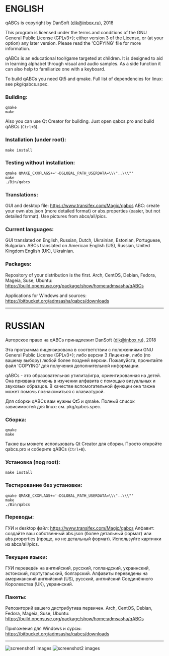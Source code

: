 # ENGLISH #

qABCs is copyright by DanSoft (dik@inbox.ru), 2018

This program is licensed under the terms and conditions of
the GNU General Public License (GPLv3+); either version
3 of the License, or (at your option) any later version.
Please read the 'COPYING' file for more information.

qABCs is an educational tool/game targeted at children.
It is designed to aid in learning alphabet through visual
and audio samples. As a side function it can also help to
familiarize one with a keyboard.

To build qABCs you need Qt5 and qmake.
Full list of dependencies for linux: see pkg/qabcs.spec.

### Building: ###
~~~~
qmake
make
~~~~
Also you can use Qt Creator for building.
Just open qabcs.pro and build qABCs (`Ctrl+B`).

### Installation (under root): ###
~~~~
make install
~~~~

### Testing without installation: ###
~~~~
qmake QMAKE_CXXFLAGS+='-DGLOBAL_PATH_USERDATA=\\\"..\\\"'
make
./Bin/qabcs
~~~~
### Translations: ###
GUI and desktop file: https://www.transifex.com/Magic/qabcs
ABC: create your own abs.json (more detailed format) or
abs.properties (easier, but not detailed format). Use pictures
from abcs/all/pics.

### Current languages: ###
GUI translated on English, Russian, Dutch, Ukrainian, Estonian,
Portuguese, Bulgarian.
ABCs translated on American English (US), Russian, United
Kingdom English (UK), Ukrainian.

### Packages: ###
Repository of your distribution is the first.
Arch, CentOS, Debian, Fedora, Mageia, Suse, Ubuntu:
https://build.opensuse.org/package/show/home:admsasha/qABCs

Applications for Windows and sources:
https://bitbucket.org/admsasha/qabcs/downloads

***

# RUSSIAN #
Авторское право на qABCs принадлежит DanSoft (dik@inbox.ru),
2018

Эта программа лицензирована в соответствии с положениями GNU
General Public License (GPLv3+); либо версии 3 Лицензии, либо
(по вашему выбору) любой более поздней версии. Пожалуйста,
прочитайте файл 'COPYING' для получения дополнительной
информации.

qABCs - это образовательная утилита/игра, ориентированная на
детей. Она призвана помочь в изучении алфавита с помощью
визуальных и звуковых образцов. В качестве вспомогательной
функции она также может помочь познакомиться с клавиатурой.

Для сборки qABCs вам нужны Qt5 и qmake.
Полный список зависимостей для linux: см. pkg/qabcs.spec.

### Сборка: ###
~~~~
qmake
make
~~~~
Также вы можете использовать Qt Creator для сборки.
Просто откройте qabcs.pro и соберите qABCs (`Ctrl+B`).

### Установка (под root): ###
~~~~
make install
~~~~

### Тестирование без установки: ###
~~~~
qmake QMAKE_CXXFLAGS+='-DGLOBAL_PATH_USERDATA=\\\"..\\\"'
make
./Bin/qabcs
~~~~
### Переводы: ###
ГУИ и desktop файл: https://www.transifex.com/Magic/qabcs
Алфавит: создайте ваш собственный abs.json (более детальный
формат) или abs.properties (проще, но не детальный формат).
Используйте картинки из abcs/all/pics.

### Текущие языки: ###
ГУИ переведён на английский, русский,
голландский, украинский, эстонский, португальский, болгарский.
Алфавиты переведены на американский английский (US), русский,
английский Соединённого Королевства (UK), украинский.

### Пакеты: ###
Репозиторий вашего дистрибутива первичен.
Arch, CentOS, Debian, Fedora, Mageia, Suse, Ubuntu:
https://build.opensuse.org/package/show/home:admsasha/qABCs

Приложения для Windows и сурсы:
https://bitbucket.org/admsasha/qabcs/downloads

***

![screenshot1 images](https://bitbucket.org/admsasha/qabcs/raw/master/screenshots/screenshot1.png)
![screenshot2 images](https://bitbucket.org/admsasha/qabcs/raw/master/screenshots/screenshot2.png)
